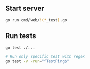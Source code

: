 ## Start server

```bash
go run cmd/web/!(*_test).go
```

## Run tests

```bash
go test ./...

# Run only specific test with regex
go test -v -run="^TestPing$"
```
